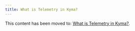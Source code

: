 ```yaml
---
title: What is Telemetry in Kyma?
---
```


This content has been moved to: [What is Telemetry in Kyma?](https://kyma-project.io/#/telemetry-manager/user/README).
